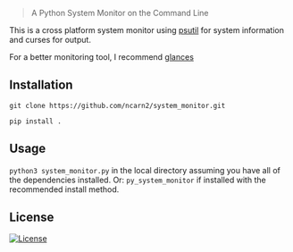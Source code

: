 

> A Python System Monitor on the Command Line

This is a cross platform system monitor using [psutil](https://github.com/giampaolo/psutil/) for system information and curses for output.

For a better monitoring tool, I recommend [glances](https://github.com/nicolargo/glances)


## Installation

`git clone https://github.com/ncarn2/system_monitor.git`

`pip install .`



## Usage

`python3 system_monitor.py` in the local directory assuming you have all of the dependencies installed. 
Or:
`py_system_monitor`
if installed with the recommended install method. 

## License

[![License](http://img.shields.io/:license-mit-blue.svg?style=flat-square)](http://badges.mit-license.org)
